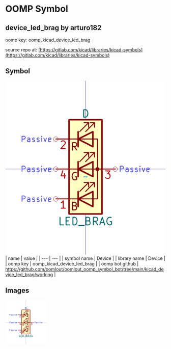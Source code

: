 # OOMP Symbol  
## device_led_brag  by arturo182  
  
oomp key: oomp_kicad_device_led_brag  
  
source repo at: [https://gitlab.com/kicad/libraries/kicad-symbols](https://gitlab.com/kicad/libraries/kicad-symbols)  
## Symbol  
  
[![working.png](working_600.png)](working.png)  
| name | value | 
| --- | --- | 
| symbol name | Device | 
| library name | Device | 
| oomp key | oomp_kicad_device_led_brag | 
| oomp bot github | https://github.com/oomlout/oomlout_oomp_symbol_bot/tree/main/kicad_device_led_brag/working | 
## Images  
  
[![working.png](working_140.png)](working.png)  
